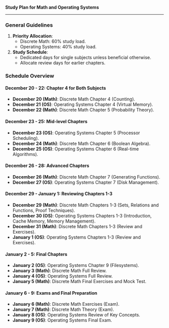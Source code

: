 **Study Plan for Math and Operating Systems**

---

### General Guidelines
1. **Priority Allocation**:
   - Discrete Math: 60% study load.
   - Operating Systems: 40% study load.
2. **Study Schedule**:
   - Dedicated days for single subjects unless beneficial otherwise.
   - Allocate review days for earlier chapters.

### Schedule Overview

#### December 20 - 22: Chapter 4 for Both Subjects
- **December 20 (Math)**: Discrete Math Chapter 4 (Counting).
- **December 21 (OS)**: Operating Systems Chapter 4 (Virtual Memory).
- **December 22 (Math)**: Discrete Math Chapter 5 (Probability Theory).

#### December 23 - 25: Mid-level Chapters
- **December 23 (OS)**: Operating Systems Chapter 5 (Processor Scheduling).
- **December 24 (Math)**: Discrete Math Chapter 6 (Boolean Algebra).
- **December 25 (OS)**: Operating Systems Chapter 6 (Real-time Algorithms).

#### December 26 - 28: Advanced Chapters
- **December 26 (Math)**: Discrete Math Chapter 7 (Generating Functions).
- **December 27 (OS)**: Operating Systems Chapter 7 (Disk Management).

#### December 29 - January 1: Reviewing Chapters 1-3
- **December 29 (Math)**: Discrete Math Chapters 1-3 (Sets, Relations and Functions, Proof Techniques).
- **December 30 (OS)**: Operating Systems Chapters 1-3 (Introduction, Cache Memory, Memory Management).
- **December 31 (Math)**: Discrete Math Chapters 1-3 (Review and Exercises).
- **January 1 (OS)**: Operating Systems Chapters 1-3 (Review and Exercises).

#### January 2 - 5: Final Chapters
- **January 2 (OS)**: Operating Systems Chapter 9 (Filesystems).
- **January 3 (Math)**: Discrete Math Full Review.
- **January 4 (OS)**: Operating Systems Full Review.
- **January 5 (Math)**: Discrete Math Final Exercises and Mock Test.

#### January 6 - 9: Exams and Final Preparation
- **January 6 (Math)**: Discrete Math Exercises (Exam).
- **January 7 (Math)**: Discrete Math Theory (Exam).
- **January 8 (OS)**: Operating Systems Review of Key Concepts.
- **January 9 (OS)**: Operating Systems Final Exam.

